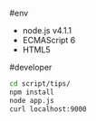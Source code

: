 #env
* node.js v4.1.1
* ECMAScript 6
* HTML5

#developer

```.sh
cd script/tips/
npm install
node app.js
curl localhost:9000
```

